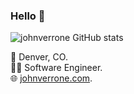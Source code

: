### Hello 👋

<img src="https://myreadme.vercel.app/api/embed/johnverrone?panels=userstatistics,toprepositories,toplanguages,commitgraph" alt="johnverrone GitHub stats" />

📍 Denver, CO.  
👨‍💻 Software Engineer.  
🌐 [johnverrone.com](https://www.johnverrone.com).
